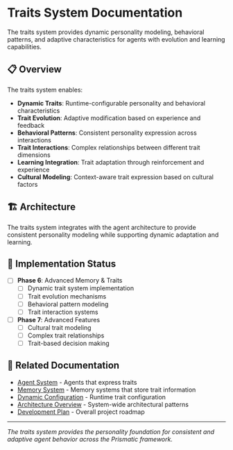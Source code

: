 # Traits System Documentation

The traits system provides dynamic personality modeling, behavioral patterns, and adaptive characteristics for agents with evolution and learning capabilities.

## 📋 Overview

The traits system enables:
- **Dynamic Traits**: Runtime-configurable personality and behavioral characteristics
- **Trait Evolution**: Adaptive modification based on experience and feedback
- **Behavioral Patterns**: Consistent personality expression across interactions
- **Trait Interactions**: Complex relationships between different trait dimensions
- **Learning Integration**: Trait adaptation through reinforcement and experience
- **Cultural Modeling**: Context-aware trait expression based on cultural factors

## 🏗️ Architecture

The traits system integrates with the agent architecture to provide consistent personality modeling while supporting dynamic adaptation and learning.

## 🎯 Implementation Status

- [ ] **Phase 6**: Advanced Memory & Traits
  - [ ] Dynamic trait system implementation
  - [ ] Trait evolution mechanisms
  - [ ] Behavioral pattern modeling
  - [ ] Trait interaction systems

- [ ] **Phase 7**: Advanced Features
  - [ ] Cultural trait modeling
  - [ ] Complex trait relationships
  - [ ] Trait-based decision making

## 🔗 Related Documentation

- [Agent System](../agents/README.md) - Agents that express traits
- [Memory System](../memory/README.md) - Memory systems that store trait information
- [Dynamic Configuration](../dynamic-configuration/README.md) - Runtime trait configuration
- [Architecture Overview](../architecture/README.md) - System-wide architectural patterns
- [Development Plan](../development-plan.md) - Overall project roadmap

---

*The traits system provides the personality foundation for consistent and adaptive agent behavior across the Prismatic framework.*